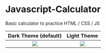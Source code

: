# Javascript-Calculator
Basic calculator to practice HTML / CSS / JS

Dark Theme (default)             |  Light Theme
:-------------------------:|:-------------------------:
![](https://user-images.githubusercontent.com/61025448/149596239-106351bc-0581-486d-ab10-aa904ffff814.png)  |  ![](https://user-images.githubusercontent.com/61025448/149596298-5354d4e1-4f4b-4694-8e27-786b9635b6eb.png)


